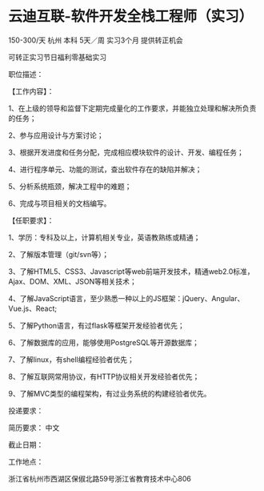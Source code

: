 # 云迪互联-软件开发全栈工程师（实习）

150-300/天 杭州 本科 5天／周 实习3个月 提供转正机会

可转正实习节日福利零基础实习

职位描述：

【工作内容】：

1、在上级的领导和监督下定期完成量化的工作要求，并能独立处理和解决所负责的任务；

2、参与应用设计与方案讨论；

3、根据开发进度和任务分配，完成相应模块软件的设计、开发、编程任务；

4、进行程序单元、功能的测试，查出软件存在的缺陷并解决；

5、分析系统瓶颈，解决工程中的难题；

6、完成与项目相关的文档编写。

【任职要求】：

1、学历：专科及以上，计算机相关专业，英语教熟练或精通；

2、了解版本管理（git/svn等）；

3、了解HTML5、CSS3、Javascript等web前端开发技术，精通web2.0标准，Ajax、DOM、XML、JSON等相关技术；

4、了解JavaScript语言，至少熟悉一种以上的JS框架：jQuery、Angular、Vue.js、React;

5、了解Python语言，有过flask等框架开发经验者优先；

6、了解数据库的应用，能够使用PostgreSQL等开源数据库；

7、了解linux，有shell编程经验者优先；

8、了解互联网常用协议，有HTTP协议相关开发经验者优先；

9、了解MVC类型的编程架构，有过业务系统的构建经验者优先。

投递要求：

简历要求： 中文

截止日期：

工作地点：

浙江省杭州市西湖区保俶北路59号浙江省教育技术中心806
